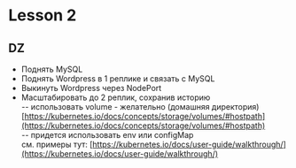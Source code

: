# Lesson 2

## DZ

* Поднять MySQL
* Поднять Wordpress в 1 реплике и связать с MySQL
* Выкинуть Wordpress через NodePort
* Масштабировать до 2 реплик, сохранив историю  
-- использовать volume - желательно (домашняя директория)  
   [https://kubernetes.io/docs/concepts/storage/volumes/#hostpath](https://kubernetes.io/docs/concepts/storage/volumes/#hostpath)  
-- придется использовать env или configMap  
   см. примеры тут: [https://kubernetes.io/docs/user-guide/walkthrough/](https://kubernetes.io/docs/user-guide/walkthrough/)  

